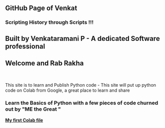 
  ## GitHub Page of Venkat 
  <h3> Scripting History through Scripts  !!!</h3>
 
  
  <h2> Built by Venkataramani P - A dedicated Software professional</h2>
  

  <h2> <b>Welcome  and  Rab Rakha </b></h2>

 
  
 <br>
 
This site is to learn and Publish Python code - This site will put up python code on Colab from Google, a great place to learn and share 

<h3>
  
Learn the Basics of Python with a few pieces of code churned out by "ME the Great " 
  
</h3>
  
  <a href = "https://github.com/Venkat-100/Venkat-100.github.io/blob/main/Summertrg_Venkat.ipynb"> <b>My first Colab file </b></a> 
 
  
